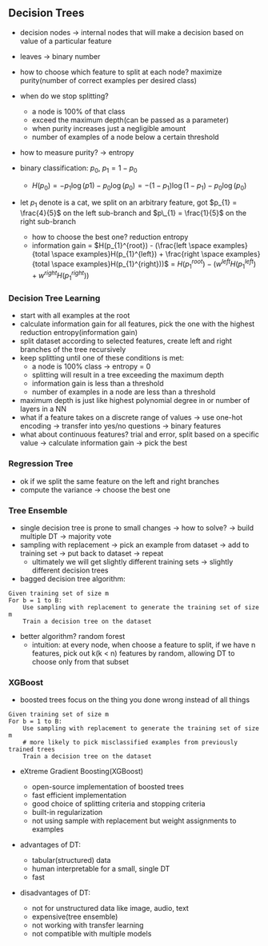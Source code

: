 ## Decision Trees

- decision nodes -> internal nodes that will make a decision based on value of a particular feature
- leaves -> binary number
- how to choose which feature to split at each node? maximize purity(number of correct examples per desired class)
- when do we stop splitting?

  - a node is 100% of that class
  - exceed the maximum depth(can be passed as a parameter)
  - when purity increases just a negligible amount
  - number of examples of a node below a certain threshold

- how to measure purity? -> entropy
- binary classification: $p_{0}$, $p_{1} = 1 - p_{0}$
  - $H(p_{0}) = -p_{1}\log(p1) - p_{0}\log(p_{0}) = -(1 - p_{1})\log(1 - p_{1}) - p_{0}\log(p_{0})$
- let $p_{1}$ denote is a cat, we split on an arbitrary feature, got $p_{1} = \frac{4}{5}$ on the left sub-branch and $p\_{1} = \frac{1}{5}$ on the right sub-branch
  - how to choose the best one? reduction entropy
  - information gain = $H(p_{1}^{root}) - (\frac{left \space examples}{total \space examples}H(p_{1}^{left}) + \frac{right \space examples}{total \space examples}H(p_{1}^{right}))$ = $H(p_{1}^{root}) - (w^{left}H(p_{1}^{left}) + w^{right}H(p_{1}^{right}))$

### Decision Tree Learning

- start with all examples at the root
- calculate information gain for all features, pick the one with the highest reduction entropy(information gain)
- split dataset according to selected features, create left and right branches of the tree recursively
- keep splitting until one of these conditions is met:
  - a node is 100% class -> entropy = 0
  - splitting will result in a tree exceeding the maximum depth
  - information gain is less than a threshold
  - number of examples in a node are less than a threshold
- maximum depth is just like highest polynomial degree in or number of layers in a NN
- what if a feature takes on a discrete range of values -> use one-hot encoding -> transfer into yes/no questions -> binary features
- what about continuous features? trial and error, split based on a specific value -> calculate information gain -> pick the best

### Regression Tree

- ok if we split the same feature on the left and right branches
- compute the variance -> choose the best one

### Tree Ensemble

- single decision tree is prone to small changes -> how to solve? -> build multiple DT -> majority vote
- sampling with replacement -> pick an example from dataset -> add to training set -> put back to dataset -> repeat
  - ultimately we will get slightly different training sets -> slightly different decision trees
- bagged decision tree algorithm:

```
Given training set of size m
For b = 1 to B:
    Use sampling with replacement to generate the training set of size m
    Train a decision tree on the dataset
```

- better algorithm? random forest
  - intuition: at every node, when choose a feature to split, if we have n features, pick out k(k < n) features by random, allowing DT to choose only from that subset

### XGBoost

- boosted trees focus on the thing you done wrong instead of all things

```
Given training set of size m
For b = 1 to B:
    Use sampling with replacement to generate the training set of size m
    # more likely to pick misclassified examples from previously trained trees
    Train a decision tree on the dataset
```

- eXtreme Gradient Boosting(XGBoost)

  - open-source implementation of boosted trees
  - fast efficient implementation
  - good choice of splitting criteria and stopping criteria
  - built-in regularization
  - not using sample with replacement but weight assignments to examples

- advantages of DT:
  - tabular(structured) data
  - human interpretable for a small, single DT
  - fast
- disadvantages of DT:
  - not for unstructured data like image, audio, text
  - expensive(tree ensemble)
  - not working with transfer learning
  - not compatible with multiple models
